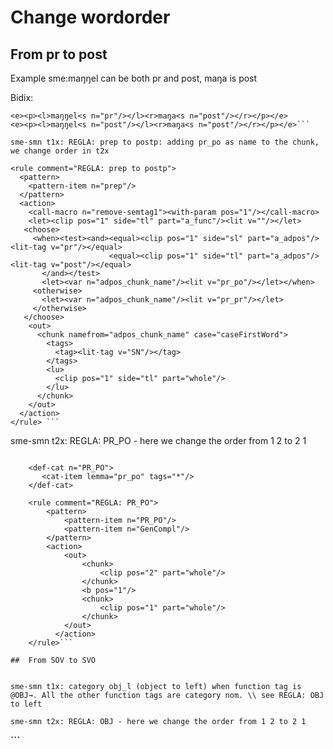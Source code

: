# Change wordorder

##  From pr to post 
Example sme:maŋŋel can be both pr and post, maŋa is post

Bidix:
```
<e><p><l>maŋŋel<s n="pr"/></l><r>maŋa<s n="post"/></r></p></e>
<e><p><l>maŋŋel<s n="post"/></l><r>maŋa<s n="post"/></r></p></e>```

sme-smn t1x: REGLA: prep to postp: adding pr_po as name to the chunk, we change order in t2x
```
    <rule comment="REGLA: prep to postp">
      <pattern>
        <pattern-item n="prep"/>
      </pattern>
      <action>
        <call-macro n="remove-semtag1"><with-param pos="1"/></call-macro>
        <let><clip pos="1" side="tl" part="a_func"/><lit v=""/></let>
       <choose>
         <when><test><and><equal><clip pos="1" side="sl" part="a_adpos"/><lit-tag v="pr"/></equal>
                          <equal><clip pos="1" side="tl" part="a_adpos"/><lit-tag v="post"/></equal>
           </and></test>
           <let><var n="adpos_chunk_name"/><lit v="pr_po"/></let></when>
         <otherwise>
           <let><var n="adpos_chunk_name"/><lit v="pr_pr"/></let>
         </otherwise>
       </choose>
        <out>
          <chunk namefrom="adpos_chunk_name" case="caseFirstWord">
            <tags>
              <tag><lit-tag v="SN"/></tag>
            </tags>
            <lu>
              <clip pos="1" side="tl" part="whole"/>
            </lu>
          </chunk>
        </out>
      </action>
    </rule> ```

sme-smn t2x: REGLA: PR_PO - here we change the order from 1 2 to 2 1
```

    <def-cat n="PR_PO">
       <cat-item lemma="pr_po" tags="*"/>
    </def-cat>

    <rule comment="REGLA: PR_PO">
    	<pattern>
       		<pattern-item n="PR_PO"/>
       	 	<pattern-item n="GenCompl"/>
    	</pattern>
      	<action>
    		<out>
      	  		<chunk>
					<clip pos="2" part="whole"/>
				</chunk>
				<b pos="1"/>
				<chunk>
					<clip pos="1" part="whole"/>
				</chunk>
			</out>
      	  </action>
    </rule>```

##  From SOV to SVO

 
sme-smn t1x: category obj_l (object to left) when function tag is @OBJ→. All the other function tags are category nom. \\ see REGLA: OBJ to left

sme-smn t2x: REGLA: OBJ - here we change the order from 1 2 to 2 1

```
<rule comment="REGLA: OBJ">
    <pattern>
       <pattern-item n="OBJL"/>
       <pattern-item n="SV"/>
    </pattern>
      <action>
    	<out>
      	<chunk>
        	<clip pos="2" part="whole"/>
      	</chunk>
      	<b pos="1"/>
        <chunk>
        	<clip pos="1" part="whole"/>
      	</chunk>
    	</out>
     </action>
</rule>```
